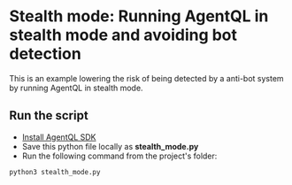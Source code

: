 # Stealth mode: Running AgentQL in stealth mode and avoiding bot detection

This is an example lowering the risk of being detected by a anti-bot system by running AgentQL in stealth mode.

## Run the script

- [Install AgentQL SDK](https://docs.agentql.com/installation/sdk-installation)
- Save this python file locally as **stealth_mode.py**
- Run the following command from the project's folder:

```bash
python3 stealth_mode.py
```
